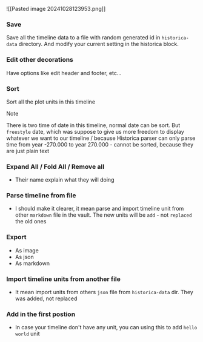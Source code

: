 
![[Pasted image 20241028123953.png]]
### Save
Save all the timeline data to a file with random generated id in `historica-data` directory. And modify your current setting in the historica block. 
### Edit other decorations
Have options like edit header and footer, etc...
### Sort
Sort all the plot units in this timeline
>[!note]
>There is two time of date in this timeline, normal date can be sort. But `freestyle` date, which was suppose to give us more freedom to display whatever we want to our timeline / because Historica parser can only parse time from year -270.000 to year 270.000  - cannot be sorted, because they are just plain text 
### Expand All / Fold All / Remove all
- Their name explain what they will doing

### Parse timeline from file
- I should make it clearer, it mean parse and import timeline unit from other `markdown` file in the vault. The new units will be `add` - not `replaced` the old ones
### Export
- As image
- As json
- As markdown
### Import timeline units from another file
- It mean import units from others `json` file from `historica-data` dir. They was added, not replaced
### Add in the first postion
- In case your timeline don't have any unit, you can using this to add `hello world` unit